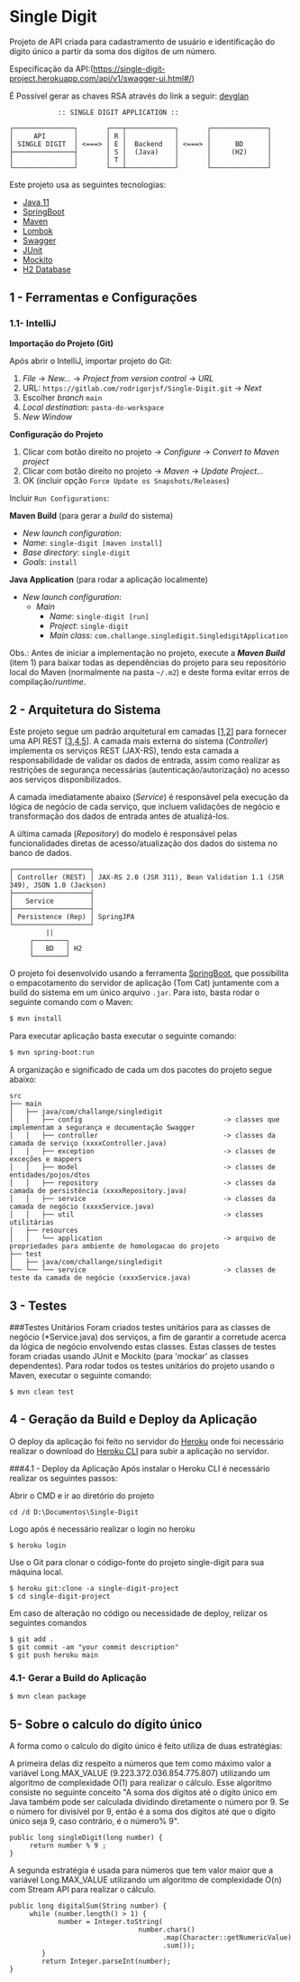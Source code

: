 # Single Digit

Projeto de API criada para cadastramento de usuário e identificação do dígito único a partir da soma dos dígitos de um número.

Especificação da API:(https://single-digit-project.herokuapp.com/api/v1/swagger-ui.html#/)

É Possível gerar as chaves RSA através do link a seguir: [devglan](https://www.devglan.com/online-tools/rsa-encryption-decryption)

```
            :: SINGLE DIGIT APPLICATION ::

┌───────────────┐       ┌───┬────────────┐       ┌──────────────┐
│     API       │       │ R │            │       │              │
│ SINGLE DIGIT  │ <===> │ E │  Backend   │ <===> │      BD      │
├───────────────┤       │ S │  (Java)    │       │     (H2)     │
│               │       │ T │            │       │              │
└───────────────┘       └───┴────────────┘       └──────────────┘
```

Este projeto usa as seguintes tecnologias:
- [Java 11](https://www.oracle.com/technetwork/java/javase/downloads/index.html)
- [SpringBoot](https://spring.io/projects/spring-boot)
- [Maven](https://maven.apache.org/)
- [Lombok](https://projectlombok.org/)
- [Swagger](https://swagger.io/solutions/api-documentation/)
- [JUnit](https://junit.org/junit5/)
- [Mockito](https://site.mockito.org/)
- [H2 Database](https://www.h2database.com/html/main.html)

## 1 - Ferramentas e Configurações

### 1.1- IntelliJ

**Importação do Projeto (Git)**

Após abrir o IntelliJ, importar projeto do Git:

1. _File_ -> _New..._ -> _Project from version control_ -> _URL_
2. URL: `https://gitlab.com/rodrigorjsf/Single-Digit.git` -> _Next_
3. Escolher _branch_ `main`
4. _Local destination_: `pasta-do-workspace`
5. _New Window_

**Configuração do Projeto**

1. Clicar com botão direito no projeto -> _Configure_ -> _Convert to Maven project_
2. Clicar com botão direito no projeto -> _Maven_ -> _Update Project..._
3. OK (incluir opção `Force Update os Snapshots/Releases`)

Incluir `Run Configurations`:

**Maven Build** (para gerar a _build_ do sistema)
- _New launch configuration_:
- _Name_: `single-digit [maven install]`
- _Base directory_: `single-digit`
- _Goals_: `install`

**Java Application** (para rodar a aplicação localmente)
- _New launch configuration_:
    - _Main_
        - _Name_: `single-digit [run]`
        - _Project_: `single-digit`
        - _Main class_: `com.challange.singledigit.SingledigitApplication`

Obs.: Antes de iniciar a implementação no projeto, execute a **_Maven Build_** (item 1) para baixar todas as dependências do projeto para seu repositório local do Maven (normalmente na pasta `~/.m2`) e deste forma evitar erros de compilação/_runtime_.

## 2 - Arquitetura do Sistema

Este projeto segue um padrão arquitetural em camadas [[1](https://www.oreilly.com/library/view/software-architecture-patterns/9781491971437/ch01.html),[2](https://en.wikipedia.org/wiki/Multitier_architecture)] para fornecer uma API REST [[3](https://dzone.com/articles/intro-rest),[4](https://www.quora.com/What-are-RESTful-APIs-and-how-do-they-work),[5](https://blog.caelum.com.br/rest-principios-e-boas-praticas/)]. A camada mais externa do sistema (_Controller_) implementa os serviços REST (JAX-RS), tendo esta camada a responsabilidade de validar os dados de entrada, assim como realizar as restrições de segurança necessárias (autenticação/autorização) no acesso aos serviços disponibilizados.

A camada imediatamente abaixo (_Service_) é responsável pela execução da lógica de negócio de cada serviço, que incluem validações de negócio e transformação dos dados de entrada antes de atualizá-los.

A última camada (_Repository_) do modelo é responsável pelas funcionalidades diretas de acesso/atualização dos dados do sistema no banco de dados.

```
┌───────────────────┐
│ Controller (REST) │ JAX-RS 2.0 (JSR 311), Bean Validation 1.1 (JSR 349), JSON 1.0 (Jackson)
├───────────────────┤
│   Service         │ 
├───────────────────┤
│ Persistence (Rep) │ SpringJPA
└───────────────────┘
         ||
     ┌────────┐
     │   BD   │ H2
     └────────┘
```

O projeto foi desenvolvido usando a ferramenta [SpringBoot](https://thorntail.io/), que possibilita o empacotamento do servidor de aplicação (Tom Cat) juntamente com a build do sistema em um único arquivo `.jar`. Para isto, basta rodar o seguinte comando com o Maven:

```sh
$ mvn install
```

Para executar aplicação basta executar o seguinte comando:

```sh
$ mvn spring-boot:run
```

A organização e significado de cada um dos pacotes do projeto segue abaixo:

```
src
├── main
│   ├── java/com/challange/singledigit
│   │   ├── config                                   -> classes que implementam a segurança e documentação Swagger
│   │   ├── controller                               -> classes da camada de serviço (xxxxController.java)
│   │   ├── exception                                -> classes de exceções e mappers
│   │   ├── model                                    -> classes de entidades/pojos/dtos
│   │   ├── repository                               -> classes da camada de persistência (xxxxRepository.java)
│   │   ├── service                                  -> classes da camada de negócio (xxxxService.java)
│   │   ├── util                                     -> classes utilitárias
│   ├── resources
│   │   └── application                              -> arquivo de propriedades para ambiente de homologacao do projeto
├── test
│   ├── java/com/challange/singledigit
└── └── └── service                                  -> classes de teste da camada de negócio (xxxxService.java)
```

## 3 - Testes
###Testes Unitários
Foram criados testes unitários para as classes de negócio (*Service.java) dos serviços, a fim de garantir a corretude acerca da lógica de negócio envolvendo estas classes. Estas classes de testes foram criadas usando JUnit e Mockito (para 'mockar' as classes dependentes). Para rodar todos os testes unitários do projeto usando o Maven, executar o seguinte comando:
```
$ mvn clean test
```
## 4 - Geração da Build e Deploy da Aplicação
O deploy da aplicação foi feito no servidor do [Heroku](https://www.heroku.com/) onde foi necessário
realizar o download do [Heroku CLI](https://devcenter.heroku.com/articles/heroku-cli) para subir a aplicação no servidor.

###4.1 - Deploy da Aplicação
Após instalar o Heroku CLI é necessário realizar os seguintes passos:

Abrir o CMD e ir ao diretório do projeto
````
cd /d D:\Documentos\Single-Digit
````
Logo após é necessário realizar o login no heroku
````
$ heroku login
````
Use o Git para clonar o código-fonte do projeto single-digit para sua máquina local.
````
$ heroku git:clone -a single-digit-project
$ cd single-digit-project
````
Em caso de alteração no código ou necessidade de deploy, relizar os seguintes comandos
````
$ git add .
$ git commit -am "your commit description"
$ git push heroku main
````
### 4.1- Gerar a Build do Aplicação
````
$ mvn clean package
````
## 5- Sobre o calculo do dígito único
A forma como o calculo do dígito único é feito utiliza de duas estratégias:

A primeira delas diz respeito a números que tem como máximo valor a variável Long.MAX_VALUE (9.223.372.036.854.775.807) utilizando um algoritmo de complexidade O(1) para realizar o cálculo.
Esse algoritmo consiste no seguinte conceito "A soma dos dígitos até o dígito único em Java também pode ser calculada dividindo diretamente o número por 9. Se o número for divisível por 9, então é a soma dos dígitos até que o dígito único seja 9, caso contrário, é o número% 9".
````
public long singleDigit(long number) {
     return number % 9 ;
}
````
A segunda estratégia é usada para números que tem valor maior que a variável Long.MAX_VALUE utilizando um algoritmo de complexidade O(n) com Stream API para realizar o cálculo.
````
public long digitalSum(String number) {
     while (number.length() > 1) {
            number = Integer.toString(
                                number.chars()
                                      .map(Character::getNumericValue)
                                      .sum());
        }
        return Integer.parseInt(number);
}
````